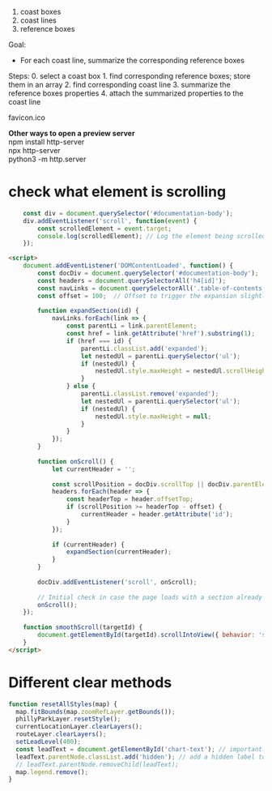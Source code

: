 1.  coast boxes
2.  coast lines
3.  reference boxes

Goal:
* For each coast line, summarize the corresponding reference boxes

Steps:
0.  select a coast box
    1.  find corresponding reference boxes; store them in an array
    2.  find corresponding coast line
    3.  summarize the reference boxes properties
    4.  attach the summarized properties to the coast line

favicon.ico  

__Other ways to open a preview server__  
npm install http-server  
npx http-server  
python3 -m http.server  

# check what element is scrolling
```javascript
    const div = document.querySelector('#documentation-body');
    div.addEventListener('scroll', function(event) {
        const scrolledElement = event.target;
        console.log(scrolledElement); // Log the element being scrolled
    });
```

```html
<script>
    document.addEventListener('DOMContentLoaded', function() {
        const docDiv = document.querySelector('#documentation-body');
        const headers = document.querySelectorAll('h4[id]');
        const navLinks = document.querySelectorAll('.table-of-contents > li > a');
        const offset = 100;  // Offset to trigger the expansion slightly before reaching the section
    
        function expandSection(id) {
            navLinks.forEach(link => {
                const parentLi = link.parentElement;
                const href = link.getAttribute('href').substring(1);
                if (href === id) {
                    parentLi.classList.add('expanded');
                    let nestedUl = parentLi.querySelector('ul');
                    if (nestedUl) {
                        nestedUl.style.maxHeight = nestedUl.scrollHeight + "px";
                    }
                } else {
                    parentLi.classList.remove('expanded');
                    let nestedUl = parentLi.querySelector('ul');
                    if (nestedUl) {
                        nestedUl.style.maxHeight = null;
                    }
                }
            });
        }
    
        function onScroll() {
            let currentHeader = '';
    
            const scrollPosition = docDiv.scrollTop || docDiv.parentElement.scrollTop;
            headers.forEach(header => {
                const headerTop = header.offsetTop;
                if (scrollPosition >= headerTop - offset) {
                    currentHeader = header.getAttribute('id');
                }
            });
    
            if (currentHeader) {
                expandSection(currentHeader);
            }
        }
    
        docDiv.addEventListener('scroll', onScroll);
    
        // Initial check in case the page loads with a section already in view
        onScroll();
    });
    
    function smoothScroll(targetId) {
        document.getElementById(targetId).scrollIntoView({ behavior: 'smooth' });
    }
</script>
```

# Different clear methods

```javascript
function resetAllStyles(map) {
  map.fitBounds(map.zoomRefLayer.getBounds());
  phillyParkLayer.resetStyle();
  currentLocationLayer.clearLayers();
  routeLayer.clearLayers();
  setLeadLevel(400);
  const leadText = document.getElementById('chart-text'); // important: this should be after setleadlevel
  leadText.parentNode.classList.add('hidden'); // add a hidden label to "remove", style hidden in CSS
  // leadText.parentNode.removeChild(leadText);
  map.legend.remove();
}
```